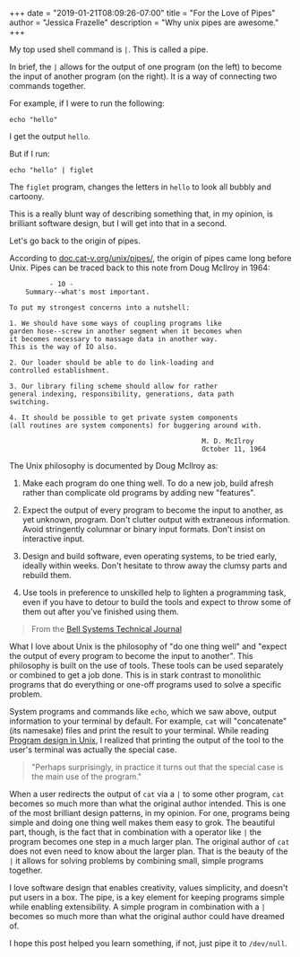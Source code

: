 +++
date = "2019-01-21T08:09:26-07:00"
title = "For the Love of Pipes"
author = "Jessica Frazelle"
description = "Why unix pipes are awesome."
+++

My top used shell command is `|`. This is called a pipe.

In brief, the `|` allows for the output of one program (on the left) to become
the input of another program (on the right). It is a way of connecting two
commands together. 

For example, if I were to run the following:


```
echo "hello"
```

I get the output `hello`.

But if I run:

```
echo "hello" | figlet
```

The `figlet` program, changes the letters in `hello` to look all bubbly and
cartoony.

This is a really blunt way of describing something that, in my
opinion, is brilliant software design, but I will get into that in a second.

Let's go back to the origin of pipes.

According to [doc.cat-v.org/unix/pipes/](http://doc.cat-v.org/unix/pipes/), the
origin of pipes came long before Unix. Pipes can be traced back to this note from
Doug McIlroy in 1964:

```
          - 10 -
    Summary--what's most important.

To put my strongest concerns into a nutshell:

1. We should have some ways of coupling programs like
garden hose--screw in another segment when it becomes when
it becomes necessary to massage data in another way.
This is the way of IO also.

2. Our loader should be able to do link-loading and
controlled establishment.

3. Our library filing scheme should allow for rather
general indexing, responsibility, generations, data path
switching.

4. It should be possible to get private system components
(all routines are system components) for buggering around with.

                                                M. D. McIlroy
                                                October 11, 1964 
```

The Unix philosophy is documented by Doug McIlroy as:

1. Make each program do one thing well. To do a new job, build afresh rather 
    than complicate old programs by adding new "features".

2. Expect the output of every program to become the input to another, 
    as yet unknown, program. Don't clutter output with extraneous information. 
    Avoid stringently columnar or binary input formats. 
    Don't insist on interactive input.

3. Design and build software, even operating systems, to be tried early, 
    ideally within weeks. 
    Don't hesitate to throw away the clumsy parts and rebuild them.

4. Use tools in preference to unskilled help to lighten a programming task, 
    even if you have to detour to build the tools and expect to throw some of 
    them out after you've finished using them.

> From the [Bell Systems Technical Journal](http://emulator.pdp-11.org.ru/misc/1978.07_-_Bell_System_Technical_Journal.pdf)

What I love about Unix is the philosophy of "do one thing well" and "expect the output of every 
program to become the input to another". This
philosophy is built on the use of tools. These tools can be used separately or
combined to get a job done. This is in stark contrast to monolithic programs that do
everything or one-off programs used to solve a specific problem.

System programs and commands like `echo`, which we saw above, output information to your terminal by
default. For example, `cat` will "concatenate" (its namesake)
files and print the result to your terminal.
While reading [Program design in Unix](http://harmful.cat-v.org/cat-v/unix_prog_design.pdf),
I realized that printing the output of the tool to the user's terminal was actually the
special case. 

> "Perhaps surprisingly, in practice it turns
> out that the special case is the main use of the program."

When a user redirects the output of `cat` via a `|` to some other program,
`cat` becomes so much more than what
the original author intended. This is one of the most brilliant design
patterns, in my opinion.  For one, programs being simple and doing one thing
well makes them easy to grok. The beautiful part, though, is the fact that in 
combination with a operator like
`|` the program becomes one step in a much larger plan. The original author of
`cat` does not even need to know about the larger plan. That is the beauty of
the `|` it allows for solving problems by combining small,
simple programs together.

I love software design that enables creativity, values simplicity, and doesn't put users in a box.
The pipe, is a key element for keeping programs simple while enabling
extensibility. A simple program in combination with a `|` becomes so much more than what the
original author could have dreamed of.

I hope this post helped you learn something, if not, just pipe it to
`/dev/null`.
